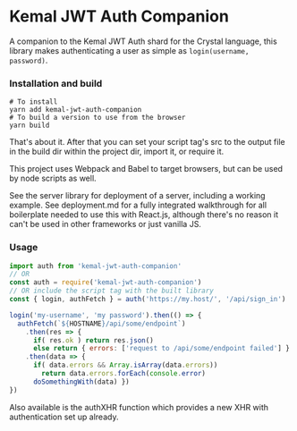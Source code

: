 # Kemal JWT Auth Companion

A companion to the Kemal JWT Auth shard for the Crystal language, this library
makes authenticating a user as simple as `login(username, password)`.

### Installation and build

```shell
# To install
yarn add kemal-jwt-auth-companion
# To build a version to use from the browser
yarn build
```

That's about it. After that you can set your script tag's src to the output
file in the build dir within the project dir, import it, or require it.

This project uses Webpack and Babel to target browsers, but can be used by node
scripts as well.

See the server library for deployment of a server, including a working example.
See deployment.md for a fully integrated walkthrough for all boilerplate needed
to use this with React.js, although there's no reason it can't be used in other
frameworks or just vanilla JS.

### Usage

```javascript
import auth from 'kemal-jwt-auth-companion'
// OR
const auth = require('kemal-jwt-auth-companion')
// OR include the script tag with the built library
const { login, authFetch } = auth('https://my.host/', '/api/sign_in')

login('my-username', 'my password').then(() => {
  authFetch(`${HOSTNAME}/api/some/endpoint`)
    .then(res => {
      if( res.ok ) return res.json()
      else return { errors: ['request to /api/some/endpoint failed'] } })
    .then(data => {
      if( data.errors && Array.isArray(data.errors))
        return data.errors.forEach(console.error)
      doSomethingWith(data) })
})
```

Also available is the authXHR function which provides a new XHR with
authentication set up already.
